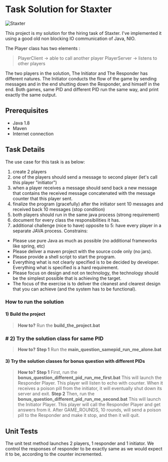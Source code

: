 
# Task Solution for Staxter

![Staxter](https://images.prismic.io/staxter/05d507f2-e0b1-4e12-9040-8d9fec7363a0_get-a-staxter-mastercard.svg?auto=compress,format)

This project is my solution for the hiring task of Staxter. I've implemented it using a good old non blocking IO communication of Java, NIO.  

The Player class has two elements :

> PlayerClient -> able to call another player
> PlayerServer -> listens to other players

The two players in the solution, The Initiator and The Responder has different natures. The Initiator conducts the flow of the game by sending messages and in the end shutting down the Responder, and himself in the end. Both games, same PID and different PID run the same way, and print exactly the same output. 


##  Prerequisites

- Java 1.8
- Maven
- Internet connection


##  Task Details

The use case for this task is as below:
1. create 2 players
2. one of the players should send a message to second player (let's call this player "initiator")
3. when a player receives a message should send back a new message that contains the received message concatenated with the
message counter that this player sent.
4. finalize the program (gracefully) after the initiator sent 10 messages and received back 10 messages (stop condition)
5. both players should run in the same java process (strong requirement)
6. document for every class the responsibilities it has.
7. additional challenge (nice to have) opposite to 5: have every player in a separate JAVA process.
Constrains:
* Please use pure Java as much as possible (no additional frameworks like spring, etc)
* Please deliver a maven project with the source code only (no jars).
* Please provide a shell script to start the program.
* Everything what is not clearly specified is to be decided by developer. Everything what is specified is a hard requirement.
* Please focus on design and not on technology, the technology should be the simplest possible that is achieving the target.
* The focus of the exercise is to deliver the cleanest and clearest design that you can achieve (and the system has to be functional).
###  How to run the solution
####  1) Build the project
> **How to?** 
> Run the **build_the_project.bat**

### # 2) Try the solution class for same PID 

> **How to?** 
>  **Step 1** Run the **main_question_samepid_run_me_alone.bat**

####  3) Try the solution classes for bonus question with different PIDs 
> **How to?** 
> **Step 1** First, run the **bonus_question_different_pid_run_me_first.bat**
> This will launch the Responder Player. This player will listen to echo with counter.  When it receives a poison pill from the initiator, it will eventually shut down its server and exit.
> **Step 2** Then, run the **bonus_question_different_pid_run_me_second.bat**
> This will launch the Initiator Player. This player will call the Responder Player and get answers from it.
> After GAME_ROUNDS, 10 rounds, will send a poison pill to the Responder and make it stop, and then it will quit.

##  Unit Tests

The unit test method launches 2 players, 1 responder and 1 initiator. We control the responses of responder to be exactly same as we would expect it to be, according to the counter incremented. 

